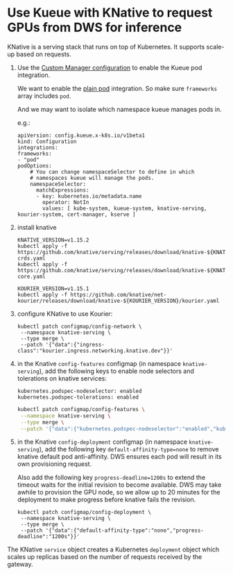 # Use Kueue with KNative to request GPUs from DWS for inference

KNative is a serving stack that runs on top of Kubernetes.  It supports scale-up based on requests.

1. Use the [Custom Manager configuration](https://kueue.sigs.k8s.io/docs/installation/#install-a-custom-configured-released-version) to enable the Kueue pod integration.

   We want to enable the [plain pod](https://kueue.sigs.k8s.io/docs/tasks/run/plain_pods/) integration. So make sure 
   `frameworks` array includes `pod`.

   And we may want to isolate which namespace kueue manages pods in.

   e.g.:

   ```
   apiVersion: config.kueue.x-k8s.io/v1beta1
   kind: Configuration
   integrations:
   frameworks:
   - "pod"
   podOptions:
       # You can change namespaceSelector to define in which 
       # namespaces kueue will manage the pods.
       namespaceSelector:
         matchExpressions:
         - key: kubernetes.io/metadata.name
           operator: NotIn
           values: [ kube-system, kueue-system, knative-serving, kourier-system, cert-manager, kserve ]

   ```
   

2. install knative

   ```
   KNATIVE_VERSION=v1.15.2
   kubectl apply -f https://github.com/knative/serving/releases/download/knative-${KNATIVE_VERSION}/serving-crds.yaml
   kubectl apply -f https://github.com/knative/serving/releases/download/knative-${KNATIVE_VERSION}/serving-core.yaml

   KOURIER_VERSION=v1.15.1
   kubectl apply -f https://github.com/knative/net-kourier/releases/download/knative-${KOURIER_VERSION}/kourier.yaml
   ```

3. configure KNative to use Kourier:

   ```
   kubectl patch configmap/config-network \
    --namespace knative-serving \
    --type merge \
    --patch '{"data":{"ingress-class":"kourier.ingress.networking.knative.dev"}}'
   ```

4. in the Knative `config-features` configmap (in namespace `knative-serving`), add the following keys to enable node selectors and tolerations on knative services:

   ```
   kubernetes.podspec-nodeselector: enabled
   kubernetes.podspec-tolerations: enabled
   ```

   ```bash
   kubectl patch configmap/config-features \
    --namespace knative-serving \
    --type merge \
    --patch '{"data":{"kubernetes.podspec-nodeselector":"enabled","kubernetes.podspec-tolerations":"enabled"}}'
   ```

5. in the Knative `config-deployment` configmap (in namespace `knative-serving`), add the following key `default-affinity-type=none` to remove knative
   default pod anti-affinity.  DWS ensures each pod will result in its own provisioning request.

   Also add the following key `progress-deadline=1200s` to extend the timeout waits for the initial revision to become available.  DWS may take awhile to provision the GPU node, so we allow up to 20 minutes for the deployment to make progress before knative fails the revision.

   ```
   kubectl patch configmap/config-deployment \
    --namespace knative-serving \
    --type merge \
    --patch '{"data":{"default-affinity-type":"none","progress-deadline":"1200s"}}'
   ```


The KNative `service` object creates a Kubernetes `deployment` object which scales up replicas based on the number of requests received by the gateway.

